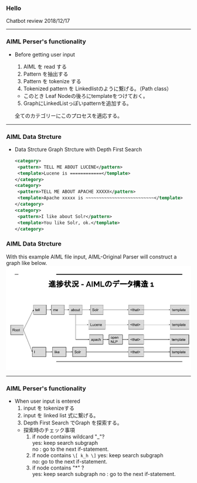 ### Hello

Chatbot review 
2018/12/17

---
### AIML Perser's functionality

- Before getting user input 
   1. AIML を read する
   2. Pattern を抽出する
   3. Pattern を tokenize する
   4. Tokenized pattern を Linkedlistのように繋げる。（Path class）
    - このとき Leaf Nodeの後ろにtemplateをつけておく。
   5. GraphにLinkedListっぽいpatternを追加する。
   
   全てのカテゴリーにこのプロセスを適応する。
---
### AIML Data Strcture 
- Data Strcture 
   Graph Strcture with Depth First Search 
   
   ```xml
   <category>
    <pattern> TELL ME ABOUT LUCENE</pattern>
    <template>Lucene is ============</template>
   </category>
   <category>
    <pattern>TELL ME ABOUT APACHE XXXXX</pattern>
    <template>Apache xxxxx is ~~~~~~~~~~~~~~~~~~~~~~~~~~</template>
   </category>
   <category>
    <pattern>I like about Solr</pattern>
    <template>You like Solr, ok.</template>
   </category>

   ```
### AIML Data Strcture 

   With this example AIML file input, AIML-Original Parser will construct a graph like below.
  ![AIML Data Strcture1](https://github.com/28kayak/Study_Session_Note/blob/master/ChatbotReview20181217.jpg)

---
### AIML Perser's functionality  

- When user input is entered 
   1. input を tokenizeする
   2. input を linked list 式に繋げる。
   3. Depth First Search でGraph を探索する。
    - 探索時のチェック事項　
        1. if node contains wildcard "_"?  
            yes: keep search subgraph   
            no : go to the next if-statement.  
        2. if node contains `\[ k_h \]`
            yes: keep search subgraph  
            no:  go to the next if-statement.  
        3. if node contains "*" ?  
            yes: keep search subgraph
            no : go to the next if-statement.  
    
   
